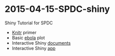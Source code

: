 # 2015-04-15-SPDC-shiny
Shiny Tutorial for SPDC 

- [Knitr](http://yihui.name/knitr/) primer
- Basic [ebola](https://github.com/chendaniely/ebola/tree/dev-dan-shiny/data_products/shinyCountryTimeseries) plot
- Interactive Shiny [documents](http://rmarkdown.rstudio.com/authoring_shiny.html)
- Interactive Shiny [app](http://shiny.rstudio.com/)
